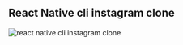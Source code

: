 ## React Native cli instagram clone
![react native cli instagram clone](https://github.com/Bright11/adnvace-instagram-clone/assets/34070274/b67cc055-b8f2-4213-bf7c-9a49b18eb789)
